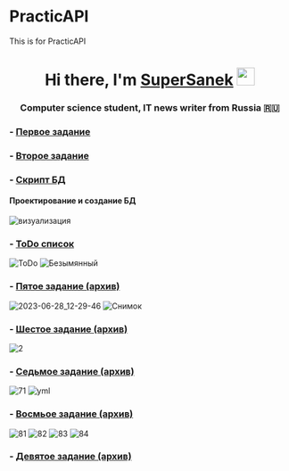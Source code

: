 # PracticAPI
This is for PracticAPI
<h1 align="center">Hi there, I'm <a href="https://daniilshat.ru/" target="_blank">SuperSanek</a> 
<img src="https://github.com/blackcater/blackcater/raw/main/images/Hi.gif" height="32"/></h1>
<h3 align="center">Computer science student, IT news writer from Russia 🇷🇺</h3>
 

  ### - [Первое задание](https://github.com/SashaTarmosin/PracticAPI/tree/main/Backendapi)<br>
  
  ### - [Второе задание ](https://github.com/SashaTarmosin/PracticAPI/tree/main/BackendApiWithControllers/Backendapi)<br>
  
  ### - [Скрипт БД](https://github.com/SashaTarmosin/PracticAPI/blob/main/DevelopingDataBase/bd.sql) <br> 
  #### Проектирование и создание БД
  ![визуализация](https://user-images.githubusercontent.com/124984509/224294032-8fae953d-4cfb-46e7-a6d8-52adc854a4f3.png)<br>
  ### - [ToDo список ](https://github.com/users/SashaTarmosin/projects/1)<br>
![ToDo](https://user-images.githubusercontent.com/124984509/224318426-1420c4e2-ce97-4dfa-b10a-8ac46c9b1e4c.JPG)
![Безымянный](https://user-images.githubusercontent.com/124984509/224318656-9bc08375-6618-4280-8e97-ded8325ca986.png)
 ### - [Пятое задание (архив) ](https://github.com/SashaTarmosin/PracticAPI/blob/main/Task5.rar)<br>
 ![2023-06-28_12-29-46](https://github.com/SashaTarmosin/PracticAPI/assets/124984509/596cecb6-4a65-4fac-aa6b-ab2c292df804)
![Снимок](https://github.com/SashaTarmosin/PracticAPI/assets/124984509/03a20ae0-3433-4809-84fa-92e5a0c78a67)
### - [Шестое задание (архив)](https://github.com/SashaTarmosin/PracticAPI/blob/main/Task6.rar)<br>
![2](https://github.com/SashaTarmosin/PracticAPI/assets/124984509/89a8a659-14ee-44d9-89cc-decfe51dc2c4)
### - [Cедьмое задание (архив)](https://github.com/SashaTarmosin/PracticAPI/blob/main/7%20Task.rar)<br>
![71](https://github.com/SashaTarmosin/PracticAPI/assets/124984509/511c3211-cb1f-4ae0-9be9-71f5ae1b1bf4)
![yml](https://github.com/SashaTarmosin/PracticAPI/assets/124984509/d416136f-3b02-4c3c-985a-063f017fac9c)
### - [Восмьое задание (архив)](https://github.com/SashaTarmosin/PracticAPI/blob/main/Task%208.rar)<br>
![81](https://github.com/SashaTarmosin/PracticAPI/assets/124984509/b588b702-dce7-4445-b420-771246f6bbe5)
![82](https://github.com/SashaTarmosin/PracticAPI/assets/124984509/7509c0e9-ef75-4d32-8ead-55fc8e5426f1)
![83](https://github.com/SashaTarmosin/PracticAPI/assets/124984509/c64f9a50-69b3-4373-b955-2c3477d35e6a)
![84](https://github.com/SashaTarmosin/PracticAPI/assets/124984509/1df0ab5a-9505-4d1f-94b5-e71b7b03d1ad)
### - [Девятое задание (архив)](https://github.com/SashaTarmosin/PracticAPI/blob/main/Task9.rar)<br>





